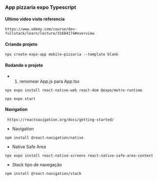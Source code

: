 ### App pizzaria expo Typescript

#### Ultimo video visto referencia
```
https://www.udemy.com/course/dev-fullstack/learn/lecture/31684174#overview
```

#### Criando projeto
```
npx create-expo-app mobile-pizzaria --template blank
```

#### Rodando o projeto
* 1. renomear App.js para App.tsx

``` dependencia rodar na web
npx expo install react-native-web react-dom @expo/metro-runtime
```

```
npx expo start
```

#### Navigation
```
 https://reactnavigation.org/docs/getting-started/
```
* Navigation
```
npm install @react-navigation/native
```

* Native Safe Area
```
npx expo install react-native-screens react-native-safe-area-context    
```

* Stack tipo de navegação
```
npm install @react-navigation/stack
```
